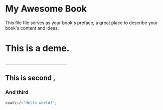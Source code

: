 # My Awesome Book

This file file serves as your book's preface, a great place to describe your book's content and ideas.

# This is a deme.

\_\_\_\_\_\_\_\_\_\_\_\_\_\_\_\_\_\_\_\_\_\_\_\_\_\_\_\_\_\_\_

## This is second ,

### And third

```cpp
cout\</<"Hello world!";
```

```

```



